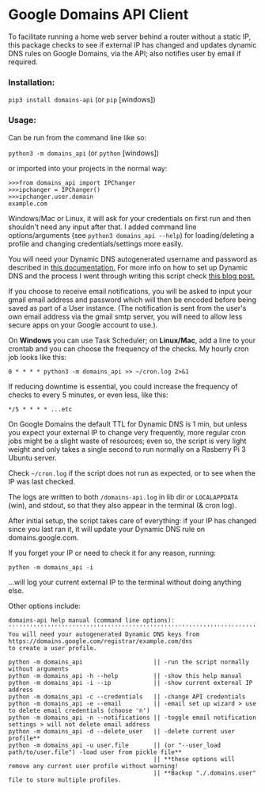 # Google Domains API Client
To facilitate running a home web server behind a router without a static IP, this package checks to see if external IP has changed and updates dynamic DNS rules on Google Domains, via the API; also notifies user by email if required.

### Installation:
`pip3 install domains-api` (or `pip` [windows])

### Usage:
Can be run from the command line like so:

`python3 -m domains_api` (or `python` [windows])

or imported into your projects in the normal way:
```
>>>from domains_api import IPChanger
>>>ipchanger = IPChanger()
>>>ipchanger.user.domain
example.com
```

Windows/Mac or Linux, it will ask for your credentials on first run and then shouldn't need any input after that. I added command line options/arguments (see `python3 domains_api --help`) for loading/deleting a profile and changing credentials/settings more easily.

You will need your Dynamic DNS autogenerated username and password as described in [this documentation.](https://support.google.com/domains/answer/6147083?hl=en-CA) For more info on how to set up Dynamic DNS and the process I went through writing this script check [this blog post.](https://mjfullstack.medium.com/running-a-home-web-server-without-a-static-ip-using-google-domains-python-saves-the-day-246570b26d88)

If you choose to receive email notifications, you will be asked to input your gmail email address and password which will then be encoded before being saved as part of a User instance. (The notification is sent from the user's own email address via the gmail smtp server, you will need to allow less secure apps on your Google account to use.).

On **Windows** you can use Task Scheduler; on **Linux/Mac**, add a line to your crontab and you can choose the frequency of the checks. My hourly cron job looks like this:

`0 * * * * python3 -m domains_api >> ~/cron.log 2>&1`

If reducing downtime is essential, you could increase the frequency of checks to every 5 minutes, or even less, like this:

`*/5 * * * * ...etc`

On Google Domains the default TTL for Dynamic DNS is 1 min, but unless you expect your external IP to change very frequently, more regular cron jobs might be a slight waste of resources; even so, the script is very light weight and only takes a single second to run normally on a Rasberry Pi 3 Ubuntu server.

Check `~/cron.log` if the script does not run as expected, or to see when the IP was last checked.

The logs are written to both `/domains-api.log` in lib dir or `LOCALAPPDATA` (win), and stdout, so that they also appear in the terminal (& cron log).

After initial setup, the script takes care of everything: if your IP has changed since you last ran it, it will update your Dynamic DNS rule on domains.google.com.

If you forget your IP or need to check it for any reason, running:

`python -m domains_api -i` 

...will log your current external IP to the terminal without doing anything else.

Other options include:

    domains-api help manual (command line options):
    '''''''''''''''''''''''''''''''''''''''''''''''''''''''''''''''''''''''''''''''''''''''
    You will need your autogenerated Dynamic DNS keys from
    https://domains.google.com/registrar/example.com/dns
    to create a user profile.

    python -m domains_api                    || -run the script normally without arguments
    python -m domains_api -h --help          || -show this help manual
    python -m domains_api -i --ip            || -show current external IP address
    python -m domains_api -c --credentials   || -change API credentials
    python -m domains_api -e --email         || -email set up wizard > use to delete email credentials (choose 'n')
    python -m domains_api -n --notifications || -toggle email notification settings > will not delete email address
    python -m domains_api -d --delete_user   || -delete current user profile**
    python -m domains_api -u user.file       || (or "--user_load path/to/user.file") -load user from pickle file**
                                             || **these options will remove any current user profile without warning!
                                             || **Backup "./.domains.user" file to store multiple profiles.

